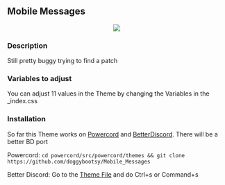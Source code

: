## Mobile Messages

<p align="center">
    <img src="https://i.imgur.com/VBE49wL.png">
</p>

### Description
Still pretty buggy trying to find a patch

### Variables to adjust
You can adjust 11 values in the Theme by changing the Variables in the _index.css 



### Installation
So far this Theme works on [Powercord](https://github.com/powercord-org/powercord) and [BetterDiscord](https://www.betterdiscord.net/).
There will be a better BD port

Powercord:
```cd powercord/src/powercord/themes && git clone https://github.com/doggybootsy/Mobile_Messages```

Better Discord:
Go to the [Theme File](https://raw.githubusercontent.com/doggybootsy/Mobile_Messages/main/Mobile%20Discord.theme.css) and do Ctrl+s or Command+s
<!--
cd ~/Library/Preferences/BetterDiscord/themes && git clone https://github.com/doggybootsy/Mobile_Messages/blob/main/Mobile%20Discord.theme.css
-->
